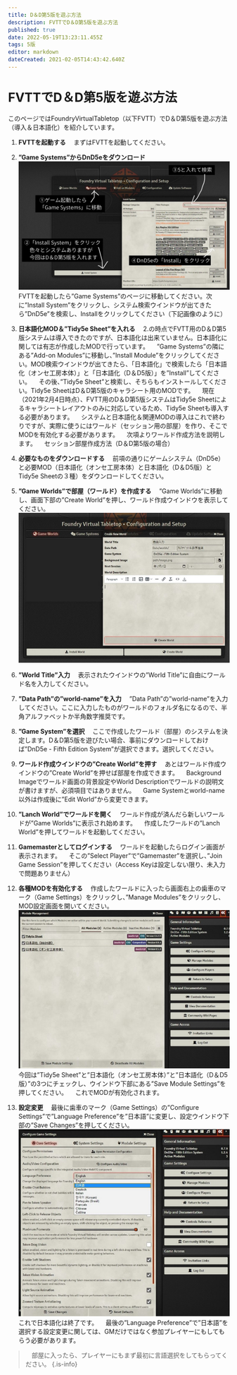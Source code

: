 ```yaml
---
title: D＆D第5版を遊ぶ方法
description: FVTTでD＆D第5版を遊ぶ方法
published: true
date: 2022-05-19T13:23:11.455Z
tags: 5版
editor: markdown
dateCreated: 2021-02-05T14:43:42.640Z
---
```


# FVTTでD＆D第5版を遊ぶ方法
このページではFoundryVirtualTabletop（以下FVTT）でD＆D第5版を遊ぶ方法（導入＆日本語化）を紹介しています。
1. **FVTTを起動する**
　まずはFVTTを起動してください。
2. **”Game Systems”からDnD5eをダウンロード**
![dnd5eをダウンロード.jpg](/images/japanese-community/dnd5eをダウンロード.jpg)
　FVTTを起動したら”Game Systems”のページに移動してください。次に”Install System”をクリックし、システム検索ウインドウが出てきたら”DnD5e”を検索し、Installをクリックしてください（下記画像のように）
 
3. **日本語化MOD＆”Tidy5e Sheet”を入れる**
　2.の時点でFVTT用のD＆D第5版システムは導入できたのですが、日本語化は出来ていません。日本語化に関しては有志が作成したMODで行っています。
　”Game Systems”の隣にある”Add-on Modules”に移動し、”Install Module”をクリックしてください。MOD検索ウインドウが出てきたら、「日本語化」で検索したら「日本語化（オンセ工房本体）」と「日本語化（D＆D5版）」を”Install”してください。
　その後、”Tidy5e Sheet”と検索し、そちらもインストールしてください。Tidy5e SheetはD＆D第5版のキャラシート用のMODです。
　現在（2021年2月4日時点）、FVTT用のD＆D第5版システムはTidy5e Sheetによるキャラシートレイアウトのみに対応しているため、Tidy5e Sheetも導入する必要があります。
　システムと日本語化＆関連MODの導入はこれで終わりですが、実際に使うにはワールド（セッション用の部屋）を作り、そこでMODを有効化する必要があります。
　次項よりワールド作成方法を説明します。
　セッション部屋作成方法（D＆D第5版の場合）
 
1. **必要なものをダウンロードする**
　前項の通りにゲームシステム（DnD5e）と必要MOD（日本語化（オンセ工房本体）と日本語化（D＆D5版）とTidy5e Sheetの３種）をダウンロードしてください。
2. **”Game Worlds”で部屋（ワールド）を作成する**
　”Game Worlds”に移動し、画面下部の”Create World”を押し、ワールド作成ウインドウを表示してください。
![ワールドを作成.jpg](/images/japanese-community/ワールドを作成.jpg)
3. **”World Title”入力**
　表示されたウインドウの”World Title”に自由にワールド名を入力してください。
4. **”Data Path”の”world-name”を入力**
　”Data Path”の”world-name”を入力してください。ここに入力したものがワールドのフォルダ名になるので、半角アルファベットか半角数字推奨です。
5. **”Game System”を選択**
　ここで作成したワールド（部屋）のシステムを決定します。D＆D第5版を遊びたい場合、事前にダウンロードしておけば”DnD5e - Fifth Edition System”が選択できます。選択してください。
6. **ワールド作成ウインドウの”Create World”を押す**
　あとはワールド作成ウインドウの”Create World”を押せば部屋を作成できます。
　Background Imageでワールド画面の背景設定やWorld Descriptionでワールドの説明文が書けますが、必須項目ではありません。
　Game Systemとworld-name以外は作成後に”Edit World”から変更できます。
7. **”Lanch World”でワールドを開く**
　ワールド作成が済んだら新しいワールドが”Game Worlds”に表示され始めます。
　作成したワールドの”Lanch World”を押してワールドを起動してください。
8. **Gamemasterとしてログインする**
　ワールドを起動したらログイン画面が表示されます。
　そこの”Select Player”で”Gamemaster”を選択し、”Join Game Session”を押してください（Access Keyは設定しない限り、未入力で問題ありません）
9. **各種MODを有効化する**
　作成したワールドに入ったら画面右上の歯車のマーク（Game Settings）をクリックし、”Manage Modules”をクリックし、MOD設定画面を開いてください。
 ![modを有効化.jpg](/images/japanese-community/modを有効化.jpg)
　今回は”Tidy5e Sheet”と”日本語化（オンセ工房本体）”と”日本語化（D＆D5版）”の3つにチェックし、ウインドウ下部にある”Save Module Settings”を押してください。
　これでMODが有効化されます。
10. **設定変更**
　最後に歯車のマーク（Game Settings）の”Configure Settings”で”Language Preference”を”日本語”に変更し、設定ウインドウ下部の”Save Changes”を押してください。
 ![設定変更.jpg](/images/japanese-community/設定変更.jpg)
　これで日本語化は終了です。
　最後の”Language Preference”で”日本語”を選択する設定変更に関しては、GMだけではなく参加プレイヤーにもしてもらう必要があります。
> 　部屋に入ったら、プレイヤーにもまず最初に言語選択をしてもらってください。
{.is-info}









